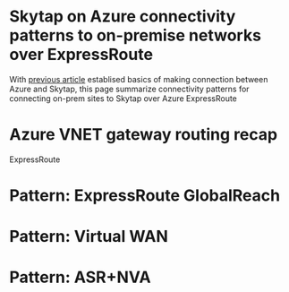 # Skytap on Azure connectivity patterns to on-premise networks over ExpressRoute

With [previous article](001-skytap-networking-overview/readme.md) establised basics of making connection between Azure and Skytap, this page summarize connectivity patterns for connecting on-prem sites to Skytap over Azure ExpressRoute

# Azure VNET gateway routing recap

ExpressRoute 

# Pattern: ExpressRoute GlobalReach

# Pattern: Virtual WAN

# Pattern: ASR+NVA
